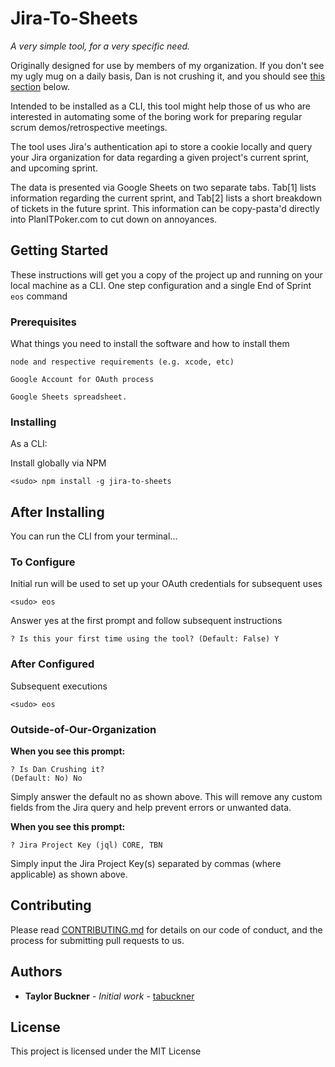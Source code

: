 # Jira-To-Sheets

_A very simple tool, for a very specific need._

Originally designed for use by members of my organization. If you don't see my ugly mug on a daily basis, Dan is not crushing it, and you should see [this section](#outside-of-our-organization) below.

Intended to be installed as a CLI, this tool might help those of us who are interested in automating some of the boring work for preparing regular scrum demos/retrospective meetings.

The tool uses Jira's authentication api to store a cookie locally and query your Jira organization for data regarding a given project's current sprint, and upcoming sprint. 

The data is presented via Google Sheets on two separate tabs. Tab[1] lists information regarding the current sprint, and Tab[2] lists a short breakdown of tickets in the future sprint. This information can be copy-pasta'd directly into PlanITPoker.com to cut down on annoyances. 

## Getting Started

These instructions will get you a copy of the project up and running on your local machine as a CLI.
One step configuration and a single End of Sprint `eos` command

### Prerequisites

What things you need to install the software and how to install them

```
node and respective requirements (e.g. xcode, etc)
```

```
Google Account for OAuth process
```

```
Google Sheets spreadsheet.
```

### Installing

As a CLI:

Install globally via NPM

```
<sudo> npm install -g jira-to-sheets
```

## After Installing

You can run the CLI from your terminal...

### To Configure 

Initial run will be used to set up your OAuth credentials for subsequent uses

```
<sudo> eos
```

Answer yes at the first prompt and follow subsequent instructions

```
? Is this your first time using the tool? (Default: False) Y
```

### After Configured

Subsequent executions

```
<sudo> eos
```

### Outside-of-Our-Organization
**When you see this prompt:**
```
? Is Dan Crushing it?
(Default: No) No
```

Simply answer the default no as shown above. This will remove any custom fields from the Jira query and help prevent errors or unwanted data.

**When you see this prompt:**
```
? Jira Project Key (jql) CORE, TBN
```

Simply input the Jira Project Key(s) separated by commas (where applicable) as shown above. 

## Contributing

Please read [CONTRIBUTING.md](https://gist.github.com/PurpleBooth/b24679402957c63ec426) for details on our code of conduct, and the process for submitting pull requests to us.

## Authors

* **Taylor Buckner** - *Initial work* - [tabuckner](https://github.com/tabuckner)

## License

This project is licensed under the MIT License

